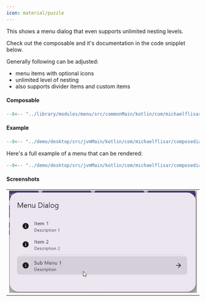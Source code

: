 ```yaml
---
icon: material/puzzle
---
```


This shows a menu dialog that even supports unlimited nesting levels.

Check out the composable and it's documentation in the code snipplet below.

Generally following can be adjusted:

* menu items with optional icons
* unlimited level of nesting
* also supports divider items and custom items

#### Composable

```kotlin
--8<-- "../library/modules/menu/src/commonMain/kotlin/com/michaelflisar/composedialogs/dialogs/menu/DialogMenu.kt:constructor"
```

#### Example

```kotlin
--8<-- "../demo/desktop/src/jvmMain/kotlin/com/michaelflisar/composedialogs/demo/Main.kt:demo-menu"
```

Here's a full example of a menu that can be rendered:

```kotlin
--8<-- "../demo/desktop/src/jvmMain/kotlin/com/michaelflisar/composedialogs/demo/Main.kt:demo-menu-items"
```

#### Screenshots

| |
|-|
| ![Screenshot](../screenshots/demo_menu1.jpg) |